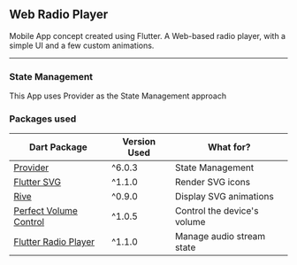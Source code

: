 ## Web Radio Player

Mobile App concept created using Flutter. A Web-based radio player, with a simple UI and a few custom animations.

---

### State Management

This App uses Provider as the State Management approach

### Packages used

| Dart Package | Version Used | What for? |
| --- | --- | --- |
| [Provider](https://pub.dev/packages/provider) | ^6.0.3 | State Management |
| [Flutter SVG](https://pub.dev/packages/flutter_svg) | ^1.1.0 | Render SVG icons |
| [Rive](https://pub.dev/packages/rive) | ^0.9.0 | Display SVG animations |
| [Perfect Volume Control](https://pub.dev/packages/perfect_volume_control) | ^1.0.5 | Control the device's volume |
| [Flutter Radio Player](https://pub.dev/packages/flutter_radio_player) | ^1.1.0 | Manage audio stream state |